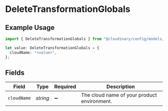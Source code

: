 # DeleteTransformationGlobals

## Example Usage

```typescript
import { DeleteTransformationGlobals } from "@cloudinary/config/models/operations";

let value: DeleteTransformationGlobals = {
  cloudName: "<value>",
};
```

## Fields

| Field                                       | Type                                        | Required                                    | Description                                 |
| ------------------------------------------- | ------------------------------------------- | ------------------------------------------- | ------------------------------------------- |
| `cloudName`                                 | *string*                                    | :heavy_minus_sign:                          | The cloud name of your product environment. |